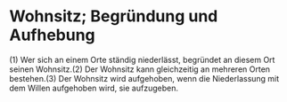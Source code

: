 # Wohnsitz; Begründung und Aufhebung

(1) Wer sich an einem Orte ständig niederlässt, begründet an diesem Ort seinen Wohnsitz.(2) Der Wohnsitz kann gleichzeitig an mehreren Orten bestehen.(3) Der Wohnsitz wird aufgehoben, wenn die Niederlassung mit dem Willen aufgehoben wird, sie aufzugeben. 

